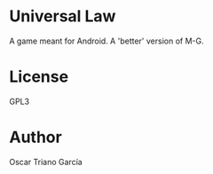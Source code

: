 # Universal Law

A game meant for Android. A 'better' version of M-G.

# License

GPL3

# Author

Oscar Triano García
